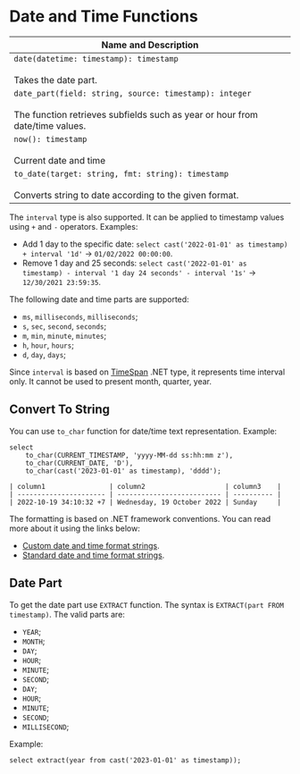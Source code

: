 # Date and Time Functions

| Name and Description |
| --- |
| `date(datetime: timestamp): timestamp`<br /><br /> Takes the date part. |
| `date_part(field: string, source: timestamp): integer`<br /><br /> The function retrieves subfields such as year or hour from date/time values. |
| `now(): timestamp`<br /><br /> Current date and time |
| `to_date(target: string, fmt: string): timestamp`<br /><br /> Converts string to date according to the given format. |

The `interval` type is also supported. It can be applied to timestamp values using `+` and `-` operators. Examples:

- Add 1 day to the specific date: `select cast('2022-01-01' as timestamp) + interval '1d'` -> `01/02/2022 00:00:00`.
- Remove 1 day and 25 seconds: `select cast('2022-01-01' as timestamp) - interval '1 day 24 seconds' - interval '1s'` -> `12/30/2021 23:59:35`.

The following date and time parts are supported:

- `ms`, `milliseconds`, `milliseconds`;
- `s`, `sec`, `second`, `seconds`;
- `m`, `min`, `minute`, `minutes`;
- `h`, `hour`, `hours`;
- `d`, `day`, `days`;

Since `interval` is based on [TimeSpan](https://learn.microsoft.com/en-us/dotnet/api/system.timespan?view=net-6.0) .NET type, it represents time interval only. It cannot be used to present month, quarter, year.

## Convert To String

You can use `to_char` function for date/time text representation. Example:

```
select
    to_char(CURRENT_TIMESTAMP, 'yyyy-MM-dd ss:hh:mm z'),
    to_char(CURRENT_DATE, 'D'),
    to_char(cast('2023-01-01' as timestamp), 'dddd');

| column1                | column2                    | column3    |
| ---------------------- | -------------------------- | ---------- |
| 2022-10-19 34:10:32 +7 | Wednesday, 19 October 2022 | Sunday     |
```

The formatting is based on .NET framework conventions. You can read more about it using the links below:

- [Custom date and time format strings](https://learn.microsoft.com/en-us/dotnet/standard/base-types/custom-date-and-time-format-strings).
- [Standard date and time format strings](https://learn.microsoft.com/en-us/dotnet/standard/base-types/standard-date-and-time-format-strings).

## Date Part

To get the date part use `EXTRACT` function. The syntax is `EXTRACT(part FROM timestamp)`. The valid parts are:

- `YEAR`;
- `MONTH`;
- `DAY`;
- `HOUR`;
- `MINUTE`;
- `SECOND`;
- `DAY`;
- `HOUR`;
- `MINUTE`;
- `SECOND`;
- `MILLISECOND`;

Example:

```
select extract(year from cast('2023-01-01' as timestamp));
```
